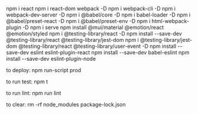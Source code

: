 npm i react
npm i react-dom
webpack -D
npm i webpack-cli -D
npm i webpack-dev-server -D
npm i @babel/core -D
npm i babel-loader -D
npm i @babel/preset-react -D
npm i @babel/preset-env -D
npm i html-webpack-plugin -D
npm i serve
npm install @mui/material @emotion/react @emotion/styled
npm i @testing-library/react -D
npm install --save-dev @testing-library/react @testing-library/jest-dom
npm i @testing-library/jest-dom @testing-library/react @testing-library/user-event -D
npm install --save-dev eslint eslint-plugin-react
npm install --save-dev babel-eslint
npm install --save-dev eslint-plugin-node


to deploy: npm run-script prod

to run test: npm t

to run lint: npm run lint

to clear: rm -rf node_modules package-lock.json

